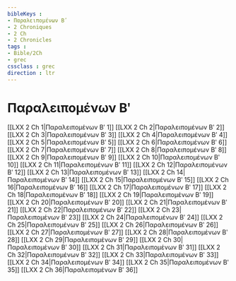 ```yaml
---
bibleKeys : 
- Παραλειπομένων Βʹ
- 2 Chroniques
- 2 Ch
- 2 Chronicles
tags : 
- Bible/2Ch
- grec
cssclass : grec
direction : ltr
---
```


# Παραλειπομένων Βʹ

[[LXX 2 Ch 1|Παραλειπομένων Βʹ 1]]
[[LXX 2 Ch 2|Παραλειπομένων Βʹ 2]]
[[LXX 2 Ch 3|Παραλειπομένων Βʹ 3]]
[[LXX 2 Ch 4|Παραλειπομένων Βʹ 4]]
[[LXX 2 Ch 5|Παραλειπομένων Βʹ 5]]
[[LXX 2 Ch 6|Παραλειπομένων Βʹ 6]]
[[LXX 2 Ch 7|Παραλειπομένων Βʹ 7]]
[[LXX 2 Ch 8|Παραλειπομένων Βʹ 8]]
[[LXX 2 Ch 9|Παραλειπομένων Βʹ 9]]
[[LXX 2 Ch 10|Παραλειπομένων Βʹ 10]]
[[LXX 2 Ch 11|Παραλειπομένων Βʹ 11]]
[[LXX 2 Ch 12|Παραλειπομένων Βʹ 12]]
[[LXX 2 Ch 13|Παραλειπομένων Βʹ 13]]
[[LXX 2 Ch 14|Παραλειπομένων Βʹ 14]]
[[LXX 2 Ch 15|Παραλειπομένων Βʹ 15]]
[[LXX 2 Ch 16|Παραλειπομένων Βʹ 16]]
[[LXX 2 Ch 17|Παραλειπομένων Βʹ 17]]
[[LXX 2 Ch 18|Παραλειπομένων Βʹ 18]]
[[LXX 2 Ch 19|Παραλειπομένων Βʹ 19]]
[[LXX 2 Ch 20|Παραλειπομένων Βʹ 20]]
[[LXX 2 Ch 21|Παραλειπομένων Βʹ 21]]
[[LXX 2 Ch 22|Παραλειπομένων Βʹ 22]]
[[LXX 2 Ch 23|Παραλειπομένων Βʹ 23]]
[[LXX 2 Ch 24|Παραλειπομένων Βʹ 24]]
[[LXX 2 Ch 25|Παραλειπομένων Βʹ 25]]
[[LXX 2 Ch 26|Παραλειπομένων Βʹ 26]]
[[LXX 2 Ch 27|Παραλειπομένων Βʹ 27]]
[[LXX 2 Ch 28|Παραλειπομένων Βʹ 28]]
[[LXX 2 Ch 29|Παραλειπομένων Βʹ 29]]
[[LXX 2 Ch 30|Παραλειπομένων Βʹ 30]]
[[LXX 2 Ch 31|Παραλειπομένων Βʹ 31]]
[[LXX 2 Ch 32|Παραλειπομένων Βʹ 32]]
[[LXX 2 Ch 33|Παραλειπομένων Βʹ 33]]
[[LXX 2 Ch 34|Παραλειπομένων Βʹ 34]]
[[LXX 2 Ch 35|Παραλειπομένων Βʹ 35]]
[[LXX 2 Ch 36|Παραλειπομένων Βʹ 36]]
